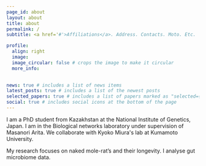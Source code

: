 ```yaml
---
page_id: about
layout: about
title: about
permalink: /
subtitle: <a href='#'>Affiliations</a>. Address. Contacts. Moto. Etc.

profile:
  align: right
  image: 
  image_circular: false # crops the image to make it circular
  more_info: 
    

news: true # includes a list of news items
latest_posts: true # includes a list of the newest posts
selected_papers: true # includes a list of papers marked as "selected={true}"
social: true # includes social icons at the bottom of the page
---
```


I am a PhD student from Kazakhstan at the National Institute of Genetics, Japan. I am in the Biological networks laboratory under supervision of Masanori Arita. We collaborate with Kyoko Miura's lab at Kumamoto University.

My research focuses on naked mole-rat’s and their longevity. I analyse gut microbiome data.
